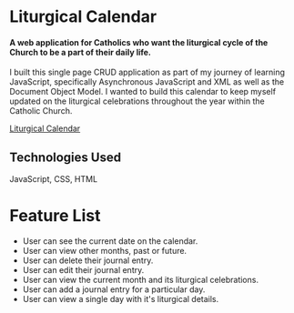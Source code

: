 # Liturgical Calendar

#### A web application for Catholics who want the liturgical cycle of the Church to be a part of their daily life. 

I built this single page CRUD application as part of my journey of learning JavaScript, specifically Asynchronous JavaScript and XML as well as the Document Object Model. I wanted to build this calendar to keep myself updated on the liturgical celebrations throughout the year within the Catholic Church.


[Liturgical Calendar](https://robacurtis.github.io/liturgical-calendar/)

## Technologies Used
  JavaScript, CSS, HTML 
  
 # Feature List
 
  - User can see the current date on the calendar.
  - User can view other months, past or future.
  - User can delete their journal entry.
  - User can edit their journal entry.
  - User can view the current month and its liturgical celebrations.
  - User can add a journal entry for a particular day.
  - User can view a single day with it's liturgical details.
